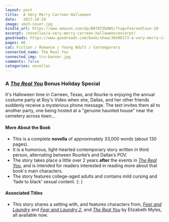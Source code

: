 ```yaml
---
layout: post
title:  A Very Merry Carreen Halloween
date:   2017-10-29
image: vmch-cover.jpg
kindle_url: https://www.amazon.com/dp/B076YZQ4W5/?tag=fearandlaun-20
excerpt: /novellas/a-very-merry-carreen-halloween/excerpt/
goodreads: https://www.goodreads.com/book/show/36498173-a-very-merry-carreen-halloween
pages: 86
cat: Fiction / Romance / Young Adult / Contemporary
connected_name: The Real You
connected_img: tru-banner.jpg
comments: false
categories: novellas
---
```


### A [*The Real You*][tru] Bonus Holiday Special

It's Halloween time in Carreen, Texas, and Rourke is enjoying the annual costume party at Roy's Video when she, Dallas, and her 
other friends suddenly receive a mysterious phone message. The text invites them all to another party, one being hosted at a 
"genuine haunted house" near the cemetery across town...

#### More About the Book

- This is a complete **novella** of approximately 33,000 words (about 130 pages).
- It is a humorous, light-hearted contemporary story written in third person, alternating between Rourke’s and Dallas’s POV.
- The story takes place a little over 2 years **after** the events in [*The Real You*][tru], and is intended for readers interested 
  in reading more about that book's main characters.
- The story features college-aged adults and contains mild cursing and 'fade to black' sexual content.
{: }

#### Associated Titles

- This story shares a setting with, and features characters from, [*Fear and Laundry*][fal] and [*Fear and Laundry 2*][fal2], and
[*The Real You*][tru] by Elizabeth Myles, all available now.

[tru]:/novels/the-real-you/
[fal]:/novels/fear-and-laundry/
[fal2]:/novels/fear-and-laundry-2/

